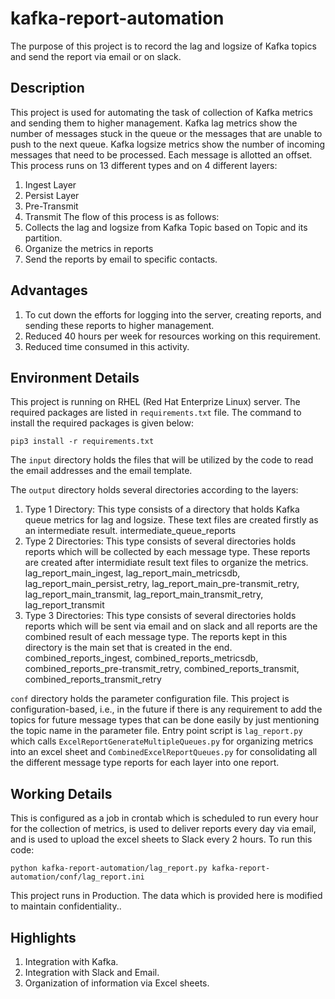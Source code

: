 # kafka-report-automation
The purpose of this project is to record the lag and logsize of Kafka topics and send the report via email or on slack. 

## Description
This project is used for automating the task of collection of Kafka metrics and sending them to higher management. Kafka lag metrics show the number of messages stuck in the queue or the messages that are unable to push to the next queue. Kafka logsize metrics show the number of incoming messages that need to be processed. Each message is allotted an offset. This process runs on 13 different types and on 4 different layers:
1. Ingest Layer
2. Persist Layer
3. Pre-Transmit
4. Transmit
The flow of this process is as follows:
1. Collects the lag and logsize from Kafka Topic based on Topic and its partition.
2. Organize the metrics in reports
3. Send the reports by email to specific contacts.

## Advantages
1. To cut down the efforts for logging into the server, creating reports, and sending these reports to higher management.
2. Reduced 40 hours per week for resources working on this requirement.
3. Reduced time consumed in this activity.

## Environment Details
This project is running on RHEL (Red Hat Enterprize Linux) server. The required packages are listed in `requirements.txt` file. The command to install the required packages is given below:

`pip3 install -r requirements.txt`

The `input` directory holds the files that will be utilized by the code to read the email addresses and the email template. 

The `output` directory holds several directories according to the layers:

1. Type 1 Directory: This type consists of a directory that holds Kafka queue metrics for lag and logsize. These text files are created firstly as an intermediate result.
intermediate_queue_reports
2. Type 2 Directories: This type consists of several directories holds reports which will be collected by each message type. These reports are created after intermidiate result text files to organize the metrics.
lag_report_main_ingest, lag_report_main_metricsdb, lag_report_main_persist_retry, lag_report_main_pre-transmit_retry, lag_report_main_transmit, lag_report_main_transmit_retry, lag_report_transmit
3. Type 3 Directories: This type consists of several directories holds reports which will be sent via email and on slack and all reports are the combined result of each message type. The reports kept in this directory is the main set that is created in the end.
combined_reports_ingest, combined_reports_metricsdb, combined_reports_pre-transmit_retry, combined_reports_transmit, combined_reports_transmit_retry

`conf` directory holds the parameter configuration file.
This project is configuration-based, i.e., in the future if there is any requirement to add the topics for future message types that can be done easily by just mentioning the topic name in the parameter file.
Entry point script is `lag_report.py` which calls `ExcelReportGenerateMultipleQueues.py` for organizing metrics into an excel sheet and `CombinedExcelReportQueues.py` for consolidating all the different message type reports for each layer into one report.

## Working Details
This is configured as a job in crontab which is scheduled to run every hour for the collection of metrics, is used to deliver reports every day via email, and is used to upload the excel sheets to Slack every 2 hours.
To run this code:

`python kafka-report-automation/lag_report.py kafka-report-automation/conf/lag_report.ini`

This project runs in Production. The data which is provided here is modified to maintain confidentiality..

## Highlights
1. Integration with Kafka.
2. Integration with Slack and Email.
3. Organization of information via Excel sheets.
